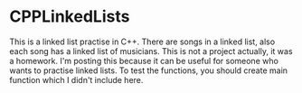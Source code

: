 # CPPLinkedLists
This is a linked list practise in C++. There are songs in a linked list, also each song has a linked list of musicians. This is not a project actually, it was a homework. I'm posting this because it can be useful for someone who wants to practise linked lists. To test the functions, you should create main function which I didn't include here.
